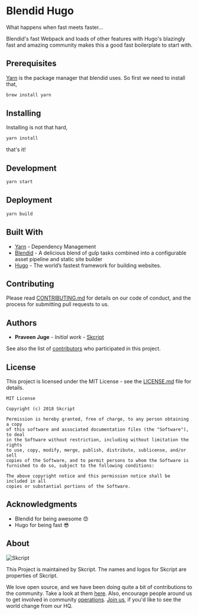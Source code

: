 # Blendid Hugo

What happens when fast meets faster...

Blendid's fast Webpack and loads of other features with Hugo's blazingly fast and amazing community makes this a good fast boilerplate to start with.

## Prerequisites

[Yarn](https://yarnpkg.com/lang/en/docs/install/) is the package manager that blendid uses. So first we need to install that,

```sh
brew install yarn
```

## Installing

Installing is not that hard,

```sh
yarn install
```

that's it!

## Development

```sh
yarn start
```

## Deployment

```sh
yarn build
```

## Built With

* [Yarn](https://yarnpkg.com) - Dependency Management
* [Blendid](https://github.com/vigetlabs/blendid) - A delicious blend of gulp tasks combined into a configurable asset pipeline and static site builder
* [Hugo](https://github.com/gohugoio/hugo) - The world’s fastest framework for building websites. 

## Contributing

Please read [CONTRIBUTING.md](CONTRIBUTING.md) for details on our code of conduct, and the process for submitting pull requests to us.

## Authors

* **Praveen Juge** - *Initial work* - [Skcript](https://skcript.com/team/praveen-juge/)

See also the list of [contributors](https://github.com/skcript/blendid-hugo/graphs/contributors) who participated in this project.

## License

This project is licensed under the MIT License - see the [LICENSE.md](LICENSE) file for details.

    MIT License

    Copyright (c) 2018 Skcript

    Permission is hereby granted, free of charge, to any person obtaining a copy
    of this software and associated documentation files (the "Software"), to deal
    in the Software without restriction, including without limitation the rights
    to use, copy, modify, merge, publish, distribute, sublicense, and/or sell
    copies of the Software, and to permit persons to whom the Software is
    furnished to do so, subject to the following conditions:

    The above copyright notice and this permission notice shall be included in all
    copies or substantial portions of the Software.

## Acknowledgments

* Blendid for being awesome 😍
* Hugo for being fast 😎

## About

![Skcript](http://www.skcript.com/static/skcript_norm.png)

This Project is maintained by Skcript. The names and logos for
Skcript are properties of Skcript.

We love open source, and we have been doing quite a bit of contributions to the community. Take a look at them [here][skcriptoss]. Also, encourage people around us to get involved in community [operations][community]. [Join us][hiring], if you'd like to see the world change from our HQ.

[skcriptoss]: http://skcript.github.io/
[community]: http://discourse.skcript.com/
[hiring]: http://www.skcript.com/careers?utm_source=github